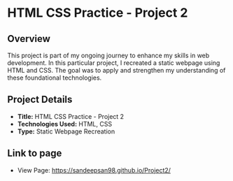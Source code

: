 # HTML CSS Practice - Project 2

## Overview
This project is part of my ongoing journey to enhance my skills in web development. In this particular project, I recreated a static webpage using HTML and CSS. The goal was to apply and strengthen my understanding of these foundational technologies.

## Project Details
- **Title:** HTML CSS Practice - Project 2
- **Technologies Used:** HTML, CSS
- **Type:** Static Webpage Recreation

## Link to page
- View Page: https://sandeepsan98.github.io/Project2/
